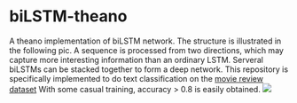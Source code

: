 # biLSTM-theano
A theano implementation of biLSTM network.
The structure is illustrated in the following pic. A sequence is processed from two directions, which may capture more 
interesting information than an ordinary LSTM. Serveral biLSTMs can be stacked together to form a deep network.
This repository is specifically implemented to do text classification on the [movie review dataset](http://www.cs.cornell.edu/people/pabo/movie-review-data)
With some casual training, accuracy > 0.8 is easily obtained.
![](https://github.com/saltypaul/biLSTM-theano/blob/master/Pics/biLSTM.png)
